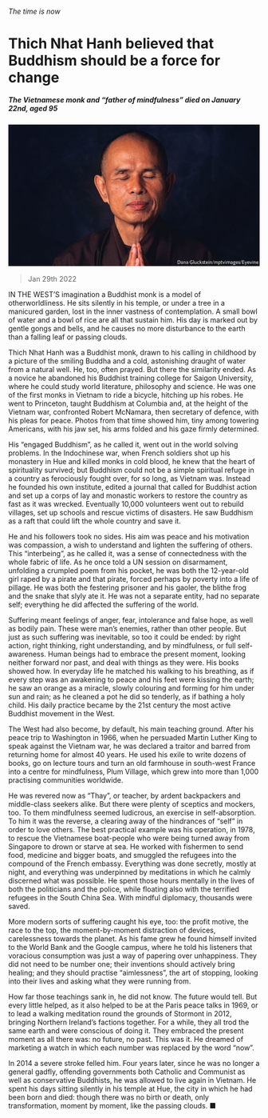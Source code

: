 ###### The time is now

# Thich Nhat Hanh believed that Buddhism should be a force for change 

##### The Vietnamese monk and “father of mindfulness” died on January 22nd, aged 95 

![image](images/20220129_obp001.jpg) 

> Jan 29th 2022 

IN THE WEST’S imagination a Buddhist monk is a model of otherworldliness. He sits silently in his temple, or under a tree in a manicured garden, lost in the inner vastness of contemplation. A small bowl of water and a bowl of rice are all that sustain him. His day is marked out by gentle gongs and bells, and he causes no more disturbance to the earth than a falling leaf or passing clouds.

Thich Nhat Hanh was a Buddhist monk, drawn to his calling in childhood by a picture of the smiling Buddha and a cold, astonishing draught of water from a natural well. He, too, often prayed. But there the similarity ended. As a novice he abandoned his Buddhist training college for Saigon University, where he could study world literature, philosophy and science. He was one of the first monks in Vietnam to ride a bicycle, hitching up his robes. He went to Princeton, taught Buddhism at Columbia and, at the height of the Vietnam war, confronted Robert McNamara, then secretary of defence, with his pleas for peace. Photos from that time showed him, tiny among towering Americans, with his jaw set, his arms folded and his gaze firmly determined.


His “engaged Buddhism”, as he called it, went out in the world solving problems. In the Indochinese war, when French soldiers shot up his monastery in Hue and killed monks in cold blood, he knew that the heart of spirituality survived; but Buddhism could not be a simple spiritual refuge in a country as ferociously fought over, for so long, as Vietnam was. Instead he founded his own institute, edited a journal that called for Buddhist action and set up a corps of lay and monastic workers to restore the country as fast as it was wrecked. Eventually 10,000 volunteers went out to rebuild villages, set up schools and rescue victims of disasters. He saw Buddhism as a raft that could lift the whole country and save it.

He and his followers took no sides. His aim was peace and his motivation was compassion, a wish to understand and lighten the suffering of others. This “interbeing”, as he called it, was a sense of connectedness with the whole fabric of life. As he once told a UN session on disarmament, unfolding a crumpled poem from his pocket, he was both the 12-year-old girl raped by a pirate and that pirate, forced perhaps by poverty into a life of pillage. He was both the festering prisoner and his gaoler, the blithe frog and the snake that slyly ate it. He was not a separate entity, had no separate self; everything he did affected the suffering of the world.

Suffering meant feelings of anger, fear, intolerance and false hope, as well as bodily pain. These were man’s enemies, rather than other people. But just as such suffering was inevitable, so too it could be ended: by right action, right thinking, right understanding, and by mindfulness, or full self-awareness. Human beings had to embrace the present moment, looking neither forward nor past, and deal with things as they were. His books showed how. In everyday life he matched his walking to his breathing, as if every step was an awakening to peace and his feet were kissing the earth; he saw an orange as a miracle, slowly colouring and forming for him under sun and rain; as he cleaned a pot he did so tenderly, as if bathing a holy child. His daily practice became by the 21st century the most active Buddhist movement in the West.

The West had also become, by default, his main teaching ground. After his peace trip to Washington in 1966, when he persuaded Martin Luther King to speak against the Vietnam war, he was declared a traitor and barred from returning home for almost 40 years. He used his exile to write dozens of books, go on lecture tours and turn an old farmhouse in south-west France into a centre for mindfulness, Plum Village, which grew into more than 1,000 practising communities worldwide.

He was revered now as “Thay”, or teacher, by ardent backpackers and middle-class seekers alike. But there were plenty of sceptics and mockers, too. To them mindfulness seemed ludicrous, an exercise in self-absorption. To him it was the reverse, a clearing away of the hindrances of “self” in order to love others. The best practical example was his operation, in 1978, to rescue the Vietnamese boat-people who were being turned away from Singapore to drown or starve at sea. He worked with fishermen to send food, medicine and bigger boats, and smuggled the refugees into the compound of the French embassy. Everything was done secretly, mostly at night, and everything was underpinned by meditations in which he calmly discerned what was possible. He spent those hours mentally in the lives of both the politicians and the police, while floating also with the terrified refugees in the South China Sea. With mindful diplomacy, thousands were saved.

More modern sorts of suffering caught his eye, too: the profit motive, the race to the top, the moment-by-moment distraction of devices, carelessness towards the planet. As his fame grew he found himself invited to the World Bank and the Google campus, where he told his listeners that voracious consumption was just a way of papering over unhappiness. They did not need to be number one; their inventions should actively bring healing; and they should practise “aimlessness”, the art of stopping, looking into their lives and asking what they were running from.

How far those teachings sank in, he did not know. The future would tell. But every little helped, as it also helped to be at the Paris peace talks in 1969, or to lead a walking meditation round the grounds of Stormont in 2012, bringing Northern Ireland’s factions together. For a while, they all trod the same earth and were conscious of doing it. They embraced the present moment as all there was: no future, no past. This was it. He dreamed of marketing a watch in which each number was replaced by the word “now”.

In 2014 a severe stroke felled him. Four years later, since he was no longer a general gadfly, offending governments both Catholic and Communist as well as conservative Buddhists, he was allowed to live again in Vietnam. He spent his days sitting silently in his temple at Hue, the city in which he had been born and died: though there was no birth or death, only transformation, moment by moment, like the passing clouds. ■


